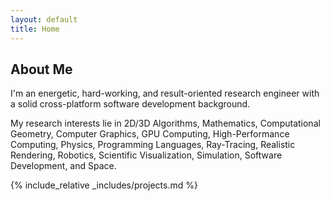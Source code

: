 ```yaml
---
layout: default
title: Home
---
```


## About Me

I'm an energetic, hard-working, and result-oriented research engineer with a solid cross-platform software development background.

My research interests lie in 2D/3D Algorithms, Mathematics, Computational Geometry, Computer Graphics, GPU Computing, High-Performance Computing, Physics, Programming Languages, Ray-Tracing, Realistic Rendering, Robotics, Scientific Visualization, Simulation, Software Development, and Space.

{% include_relative _includes/projects.md %}
